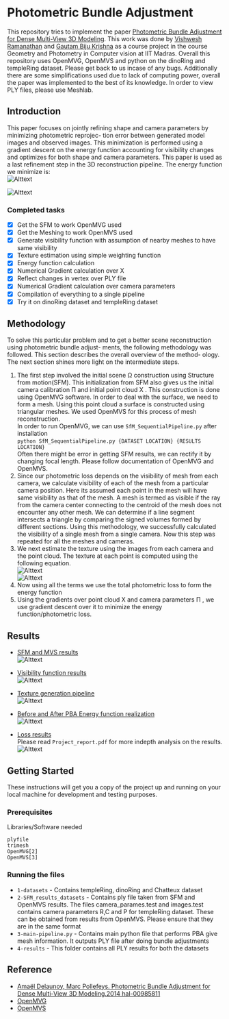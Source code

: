 # Photometric Bundle Adjustment
This repository tries to implement the paper [Photometric Bundle Adjustment for Dense Multi-View 3D Modeling](https://hal.archives-ouvertes.fr/hal-00985811/document). This work was done by [Vishwesh Ramanathan](https://github.com/Vishwesh4) and [Gautam Biju Krishna](https://github.com/cs-9) as a course project in the course Geometry and Photometry in Computer vision at IIT Madras. Overall this repository uses OpenMVG, OpenMVS and python on the dinoRing and templeRing dataset. Please get back to us incase of any bugs. Additionally there are some simplifications used due to lack of computing power, overall the paper was implemented to the best of its knowledge. In order to view PLY files, please use Meshlab.

## Introduction
This paper focuses on jointly refining shape and camera parameters by minimizing photometric reprojec-
tion error between generated model images and observed images. This minimization is performed using a
gradient descent on the energy function accounting for visibility changes and optimizes for both shape and
camera parameters. This paper is used as a last refinement step in the 3D reconstruction pipeline.
The energy function we minimize is:  
![Alttext](https://raw.github.com/cs-9/PBA/master/images/pastedimage_0.png)  

![Alttext](https://raw.github.com/cs-9/PBA/master/images/pastedimage1.png)

### Completed tasks

- [x] Get the SFM to work OpenMVG used
- [x] Get the Meshing to work OpenMVS used
- [x] Generate visibility function with assumption of nearby meshes to have same visibility
- [x] Texture estimation using simple weighting function 
- [x] Energy function calculation
- [x] Numerical Gradient calculation over X
- [x] Reflect changes in vertex over PLY file
- [x] Numerical Gradient calculation over camera parameters
- [x] Compilation of everything to a single pipeline
- [x] Try it on dinoRing dataset and templeRing dataset 

## Methodology
To solve this particular problem and to get a better scene reconstruction using photometric bundle adjust-
ments, the following methodology was followed. This section describes the overall overview of the method-
ology. The next section shines more light on the intermediate steps.
1. The first step involved the initial scene Ω construction using Structure from motion(SFM). This
initialization from SFM also gives us the initial camera calibration Π and initial point cloud X . This
construction is done using OpenMVG software. In order to deal with the surface, we need to form a
mesh. Using this point cloud a surface is constructed using triangular meshes. We used OpenMVS for
this process of mesh reconstruction.    
In order to run OpenMVG, we can use `SfM_SequentialPipeline.py` after installation   
`python SfM_SequentialPipeline.py {DATASET LOCATION} {RESULTS LOCATION}`    
Often there might be error in getting SFM results, we can rectify it by changing focal length. Please follow documentation of OpenMVG and OpenMVS.  
2. Since our photometric loss depends on the visibility of mesh from each camera, we calculate visibility
of each of the mesh from a particular camera position. Here its assumed each point in the mesh will
have same visibility as that of the mesh. A mesh is termed as visible if the ray from the camera center connecting to the centroid of the mesh does not encounter any other mesh. We can determine if a line segment intersects a triangle by comparing the signed volumes formed by different sections. Using this methodology, we successfully calculated the visibility of a single mesh from a single camera. Now this step was repeated for all the meshes and cameras.  
3. We next estimate the texture using the images from each camera and the point cloud. The texture at each point is computed using the following equation.  
![Alttext](https://raw.github.com/cs-9/PBA/master/images/texture.png)  
![Alttext](https://raw.github.com/cs-9/PBA/master/images/texture2.png)  
4. Now using all the terms we use the total photometric loss to form the energy function
5. Using the gradients over point cloud X and camera parameters Π , we use gradient descent over it to
minimize the energy function/photometric loss.

## Results
- <ins>SFM and MVS results</ins>  
![Alttext](https://raw.github.com/cs-9/PBA/master/images/SFM_pipeline.png)
  
- <ins>Visibility function results</ins>  
![Alttext](https://raw.github.com/cs-9/PBA/master/images/visibility.png)  
  
- <ins>Texture generation pipeline</ins>  
![Alttext](https://raw.github.com/cs-9/PBA/master/images/texture_gen_pipeline.png)  
   
- <ins> Before and After PBA Energy function realization </ins>  
![Alttext](https://raw.github.com/cs-9/PBA/master/images/photometric_visualization.png)  
 
- <ins> Loss results </ins>  
Please read `Project_report.pdf` for more indepth analysis on the results.  
![Alttext](https://raw.github.com/cs-9/PBA/master/images/results.png)  

## Getting Started

These instructions will get you a copy of the project up and running on your local machine for development and testing purposes.

### Prerequisites

Libraries/Software needed

```
plyfile
trimesh
OpenMVG[2]
OpenMVS[3]
```
### Running the files
* `1-datasets` - Contains templeRing, dinoRing and Chatteux dataset
* `2-SFM_results_datasets` - Contains ply file taken from SFM and OpenMVS results. The files camera_parames.test and images.test contains camera parameters R,C and P for templeRing dataset. These can be obtained from results from OpenMVS. Please ensure that they are in the same format
* `3-main-pipeline.py` - Contains main python file that performs PBA give mesh information. It outputs PLY file after doing bundle adjustments
* `4-results` - This folder contains all PLY results for both the datasets

## Reference
- [Amaël Delaunoy, Marc Pollefeys. Photometric Bundle Adjustment for Dense Multi-View 3D Modeling.2014 hal-00985811](https://hal.archives-ouvertes.fr/hal-00985811/document)
- [OpenMVG](https://github.com/openMVG/openMVG)
- [OpenMVS](https://github.com/cdcseacave/openMVS)
